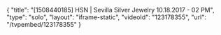 {
    "title": "[1508440185] HSN | Sevilla Silver Jewelry 10.18.2017 - 02 PM",
    "type": "solo",
    "layout": "iframe-static",
    "videoId": "123178355",
    "url": "\/tvpembed\/123178355"
}